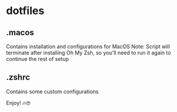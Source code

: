 # dotfiles

## .macos
Contains installation and configurations for MacOS
Note: Script will terminate after installing Oh My Zsh, so you'll need to run it again to continue the rest of setup

## .zshrc
Contains some custom configurations

Enjoy! 🔥🤓
